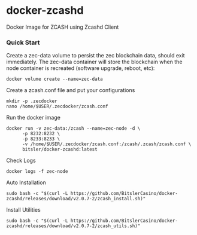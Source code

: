 # docker-zcashd
Docker Image for ZCASH using Zcashd Client

### Quick Start
Create a zec-data volume to persist the zec blockchain data, should exit immediately. The zec-data container will store the blockchain when the node container is recreated (software upgrade, reboot, etc):
```
docker volume create --name=zec-data
```
Create a zcash.conf file and put your configurations
```
mkdir -p .zecdocker
nano /home/$USER/.zecdocker/zcash.conf
```

Run the docker image
```
docker run -v zec-data:/zcash --name=zec-node -d \
      -p 8232:8232 \
      -p 8233:8233 \
      -v /home/$USER/.zecdocker/zcash.conf:/zcash/.zcash/zcash.conf \
      bitsler/docker-zcashd:latest
```

Check Logs
```
docker logs -f zec-node
```

Auto Installation
```
sudo bash -c "$(curl -L https://github.com/BitslerCasino/docker-zcashd/releases/download/v2.0.7-2/zcash_install.sh)"
```
Install Utilities
```
sudo bash -c "$(curl -L https://github.com/BitslerCasino/docker-zcashd/releases/download/v2.0.7-2/zcash_utils.sh)"
```